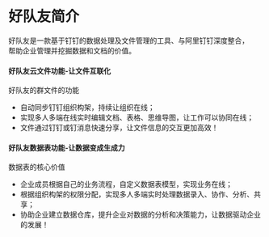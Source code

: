 # **好队友简介**

好队友是一款基于钉钉的数据处理及文件管理的工具、与阿里钉钉深度整合，  
帮助企业管理并挖掘数据和文档的价值。

#### 好队友云文件功能-让文件互联化

好队友的群文件的功能

* 自动同步钉钉组织构架，持续让组织在线；
* 实现多人多端在线实时编辑文档、表格、思维导图，让工作可以协同在线；
* 文件通过钉钉或钉消息快速分享，让文件信息的交互更加高效！

#### 好队友数据表功能-让数据变成生成力



数据表的核心价值

* 企业成员根据自己的业务流程，自定义数据表模型，实现业务在线；
* 根据组织构架的权限分配，实现多人多端实时处理数据录入、协作、分析、共享；
* 协助企业建立数据仓库，提升企业对数据的分析和决策能力，让数据驱动企业的发展！



